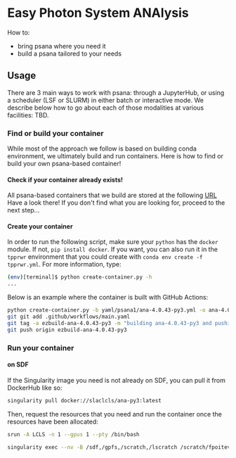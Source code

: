 # Easy Photon System ANAlysis

How to:
- bring psana where you need it
- build a psana tailored to your needs

## Usage

There are 3 main ways to work with psana: through a JupyterHub, or using a scheduler (LSF or SLURM) in either batch or interactive mode. We describe below how to go about each of those modalities at various facilities: TBD.

### Find or build your container
While most of the approach we follow is based on building conda environment, we ultimately build and run containers. Here is how to find or build your own psana-based container!

#### Check if your container already exists!

All psana-based containers that we build are stored at the following [URL](https://hub.docker.com/repository/docker/slaclcls)
Have a look there! If you don't find what you are looking for, proceed to the next step...

#### Create your container
In order to run the following script, make sure your `python` has the `docker` module. If not, `pip install docker`. If you want, you can also run it in the `tpprwr` environment that you could create with `conda env create -f tpprwr.yml`.
For more information, type:

```bash
(env)[terminal]$ python create-container.py -h
...
```

Below is an example where the container is built with GitHub Actions:
```bash
python create-container.py -b yaml/psana1/ana-4.0.43-py3.yml -o ana-4.0.43-py3.yml -e -c -r fpoitevi -n ana -t 4.0.43-py3
git git add .github/workflows/main.yaml
git tag -a ezbuild-ana-4.0.43-py3 -m "building ana-4.0.43-py3 and pushing to fpoitevi's DockerHub"
git push origin ezbuild-ana-4.0.43-py3
```

### Run your container

#### on SDF
If the Singularity image you need is not already on SDF, you can pull it from DockerHub like so:
```bash
singularity pull docker://slaclcls/ana-py3:latest
```
Then, request the resources that you need and run the container once the resources have been allocated:
```bash
srun -A LCLS -n 1 --gpus 1 --pty /bin/bash
```
```bash
singularity exec --nv -B /sdf,/gpfs,/scratch,/lscratch /scratch/fpoitevi/singularity_images/ana-py3_latest.sif /bin/bash
```
